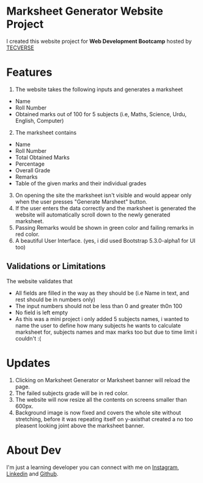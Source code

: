 # Marksheet Generator Website Project

I created this website project for **Web Development Bootcamp** hosted by [TECVERSE](https://tecverse.netlify.app)

# Features

1. The website takes the following inputs and generates a marksheet
  - Name
  - Roll Number
  - Obtained marks out of 100 for 5 subjects (i.e, Maths, Science, Urdu, English, Computer)
2. The marksheet contains
 - Name
 - Roll Number
 - Total Obtained Marks
 - Percentage
 - Overall Grade
 - Remarks
 - Table of the given marks and their individual grades
3. On opening the site the marksheet isn't visible and would appear only when the user presses "Generate Marsheet" button.
4. If the user enters the data correctly and the marksheet is generated the website will automatically scroll down to the newly generated marksheet.
5. Passing Remarks would be shown in green color and failing remarks in red color.
6. A beautiful User Interface. (yes, i did used Bootstrap 5.3.0-alpha1 for UI too)

## Validations or Limitations

The website validates that
 - All fields are filled in the way as they should be (i.e Name in text, and rest should be in numbers only)
 - The input numbers should not be less than 0 and greater th0n 100
 - No field is left empty
 - As this was a mini project i only added 5 subjects names, i wanted to name the user to define how many subjects he wants to calculate marksheet for, subjects names and max marks too but due to time limit i couldn't :(

# Updates
1. Clicking on Marksheet Generator or Marksheet banner will reload the page.
2. The failed subjects grade will be  in red color.
3. The website will now resize all the contents on screens smaller than 600px.
4. Background image is now fixed and covers the whole site without stretching, before it was repeating itself on y-axisthat created a no too pleasent looking joint above the marksheet banner.

# About Dev
I'm just a learning developer you can connect with me on [Instagram](https://www.instagram.com/furqan_hi_hun), [Linkedin](https://www.linkedin.com/in/FurqanHun) and [Github](https://github.com/FurqanHun).
